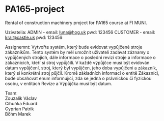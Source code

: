 # PA165-project
Rental of construction machinery project for PA165 course at FI MUNI.

Uzivatelia:
ADMIN - email: luna@hog.uk  pwd: 123456
CUSTOMER - email: kral@castle.uk  pwd: 123456

Assignemnt:
Vytvořte systém, který bude evidovat vypůjčené stroje zákazníkům. Tento systém by měl umožnit uživateli zadávat záznamy o vypůjčených strojích, dále informace o poslední revizi stroje a informace o zákaznicích, kteří si stroj vypůjčili. V každé výpůjčce musí být evidován datum vypůjčení, stroj, který byl vypůjčen, jeho doba vypůjčení a zákazník, který si konkrétní stroj půjčil. Kromě základních informací o entitě Zákazníci, bude obsahovat enum informující, zda se jedná o právnickou či fyzickou osobu, v entitách Revize a Výpůjčka musí být datum.

Team:  
Zouzalík Václav  
Cihuňka Eduard  
Cyprian Patrik  
Bőhm Marek  


